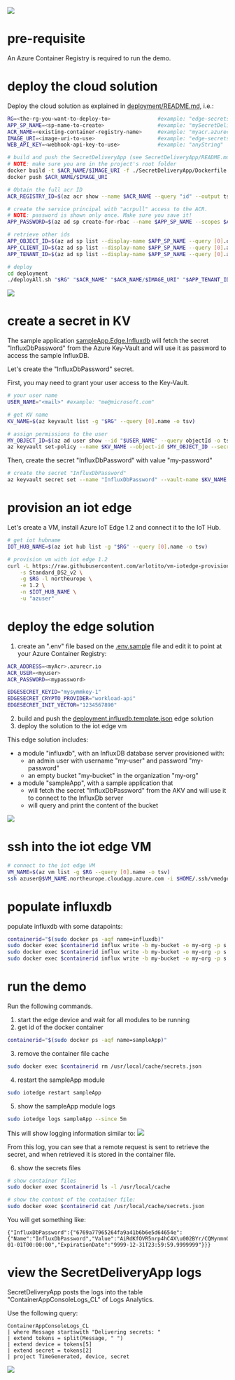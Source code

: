 ![](../images/e2e-demo-overall-diagram.png)

# pre-requisite
An Azure Container Registry is required to run the demo.

# deploy the cloud solution
Deploy the cloud solution as explained in [deployment/README.md](../deployment/README.md), i.e.:

```bash
RG=<the-rg-you-want-to-deploy-to>               #example: "edge-secrets-rg"
APP_SP_NAME=<sp-name-to-create>                 #example: "mySecretDeliveryApp"
ACR_NAME=<existing-container-registry-name>     #example: "myacr.azurecr.io"
IMAGE_URI=<image-uri-to-use>                    #example: "edge-secrets/secret-delivery-app:0.0.1"
WEB_API_KEY=<webhook-api-key-to-use>            #example: "anyString"

# build and push the SecretDeliveryApp (see SecretDeliveryApp/README.md)
# NOTE: make sure you are in the project's root folder
docker build -t $ACR_NAME/$IMAGE_URI -f ./SecretDeliveryApp/Dockerfile .
docker push $ACR_NAME/$IMAGE_URI

# Obtain the full acr ID 
ACR_REGISTRY_ID=$(az acr show --name $ACR_NAME --query "id" --output tsv)

# create the service principal with "acrpull" access to the ACR.
# NOTE: password is shown only once. Make sure you save it!
APP_PASSWORD=$(az ad sp create-for-rbac --name $APP_SP_NAME --scopes $ACR_REGISTRY_ID --role acrpull --query "password" --output tsv)

# retrieve other ids
APP_OBJECT_ID=$(az ad sp list --display-name $APP_SP_NAME --query [0].objectId -o tsv)
APP_CLIENT_ID=$(az ad sp list --display-name $APP_SP_NAME --query [0].appId -o tsv)
APP_TENANT_ID=$(az ad sp list --display-name $APP_SP_NAME --query [0].appOwnerTenantId -o tsv)

# deploy
cd deployment
./deployAll.sh "$RG" "$ACR_NAME" "$ACR_NAME/$IMAGE_URI" "$APP_TENANT_ID" "$APP_OBJECT_ID" "$APP_CLIENT_ID" "$APP_PASSWORD" "$WEB_API_KEY"
```

![](../images/samples-cloud-solution-diagram.png)

# create a secret in KV
The sample application [sampleApp.Edge.Influxdb](../Samples/SecretManager.Edge.Influxdb/Program.cs) will fetch the secret "InfluxDbPassword" from the Azure Key-Vault and will use it as password to access the sample InfluxDB.

Let's create the "InfluxDbPassword" secret.

First, you may need to grant your user access to the Key-Vault.
```bash
# your user name
USER_NAME="<mail>" #example: "me@microsoft.com"

# get KV name
KV_NAME=$(az keyvault list -g "$RG" --query [0].name -o tsv)

# assign permissions to the user
MY_OBJECT_ID=$(az ad user show --id "$USER_NAME" --query objectId -o tsv)
az keyvault set-policy --name $KV_NAME --object-id $MY_OBJECT_ID --secret-permissions delete get list set
```

Then, create the secret "InfluxDbPassword" with value "my-password"
```bash
# create the secret "InfluxDbPassword"
az keyvault secret set --name "InfluxDbPassword" --vault-name $KV_NAME --value "my-password"
```

# provision an iot edge 
Let's create a VM, install Azure IoT Edge 1.2 and connect it to the IoT Hub.

```bash
# get iot hubname
IOT_HUB_NAME=$(az iot hub list -g "$RG" --query [0].name -o tsv)

# provision vm with iot edge 1.2
curl -L https://raw.githubusercontent.com/arlotito/vm-iotedge-provision/dev/scripts/vmedge.sh | bash -s -- \
    -s Standard_DS2_v2 \
    -g $RG -l northeurope \
    -e 1.2 \
    -n $IOT_HUB_NAME \
    -u "azuser"
```

# deploy the edge solution
1. create an ".env" file based on the [.env.sample](../Samples/.env.sample) file and edit it to point at your Azure Container Registry:

  ```bash
  ACR_ADDRESS=<myAcr>.azurecr.io
  ACR_USER=<myuser>
  ACR_PASSWORD=<mypassword>

  EDGESECRET_KEYID="mysymmkey-1"
  EDGESECRET_CRYPTO_PROVIDER="workload-api"
  EDGESECRET_INIT_VECTOR="1234567890"
  ```
2. build and push the [deployment.influxdb.template.json](../Samples/deployment.influxdb.template.json) edge solution
3. deploy the solution to the iot edge vm

This edge solution includes:
* a module "influxdb", with an InfluxDB database server provisioned with:
  * an admin user with username "my-user" and password "my-password"
  * an empty bucket "my-bucket" in the organization "my-org"
* a module "sampleApp", with a sample application that 
  * will fetch the secret "InfluxDbPassword" from the AKV and will use it to connect to the InfluxDb server
  * will query and print the content of the bucket

![](../images/samples-edge-solution-diagram.png)

# ssh into the iot edge VM 
```bash
# connect to the iot edge VM
VM_NAME=$(az vm list -g $RG --query [0].name -o tsv)
ssh azuser@$VM_NAME.northeurope.cloudapp.azure.com -i $HOME/.ssh/vmedge.key
```

# populate influxdb
populate influxdb with some datapoints:

```bash
containerid="$(sudo docker ps -aqf name=influxdb)"
sudo docker exec $containerid influx write -b my-bucket -o my-org -p s 'myMeasurement,host=myHost testField="testData1" 1556896377'
sudo docker exec $containerid influx write -b my-bucket -o my-org -p s 'myMeasurement,host=myHost testField="testData2" 1556896399'
sudo docker exec $containerid influx write -b my-bucket -o my-org -p s 'myMeasurement,host=myHost testField="testData3" 1556896469'
```

# run the demo  
Run the following commands.

1. start the edge device and wait for all modules to be running
2. get id of the docker container
  ```bash
  containerid="$(sudo docker ps -aqf name=sampleApp)"
  ```
3. remove the container file cache
  ```bash
  sudo docker exec $containerid rm /usr/local/cache/secrets.json
  ```
4. restart the sampleApp module
  ```bash
  sudo iotedge restart sampleApp
  ```
5. show the sampleApp module logs
  ```bash
  sudo iotedge logs sampleApp --since 5m
  ```
  
  This will show logging information similar to:
  ![](../images/influxdb-sample-ok.png)

  From this log, you can see that a remote request is sent to retrieve the secret, and when retrieved it is stored in the container file.

6. show the secrets files
  ```bash
  # show container files
  sudo docker exec $containerid ls -l /usr/local/cache

  # show the content of the container file:
  sudo docker exec $containerid cat /usr/local/cache/secrets.json
  ```

  You will get something like:
  ```
  {"InfluxDbPassword":{"6769a77965264fa9a41b6b6e5d64654e":{"Name":"InfluxDbPassword","Value":"AiRdKfOVR5nrp4hC4X\u002BYr/CQMynmnQ76bipeQ4wJOP/vLPNYYj12dTAG3doSVT14GxAPCs08aD6v\u002BTkUK5XK7OJ7XmPx\u002Bbj92fH5mZ6716WiEtIzGlAGOXYn\u002BJ3L7edy5Tb45SkUMTGgB14QQqV1qWL79HPtM/vaKFX5VEIVigqzSCTANXGJwE5Ktvx1DTev3eNSyhuNoPHO7pRf8/PDOhmqWZ2Sut8ZZIpopPraKEUE7WirXPtse64ZjBn13lLzsH02BbgGsZVW65Y49iOxpacvtEoy/ARlnQQkUgbCaJYbH3p2d51PUhOiTZLjSDjelvafc5kirvE\u002BGHdQyEORT\u002BRilEll","Version":"6769a77965264fa9a41b6b6e5d64654e","ActivationDate":"0001-01-01T00:00:00","ExpirationDate":"9999-12-31T23:59:59.9999999"}}}
  ```

# view the SecretDeliveryApp logs
SecretDeliveryApp posts the logs into the table "ContainerAppConsoleLogs_CL" of Logs Analytics.

Use the following query:
```
ContainerAppConsoleLogs_CL
| where Message startswith "Delivering secrets: "
| extend tokens = split(Message, " ")
| extend device = tokens[5]
| extend secret = tokens[2]
| project TimeGenerated, device, secret
```

![](../images/secretdeliveryapp-logs.png)





